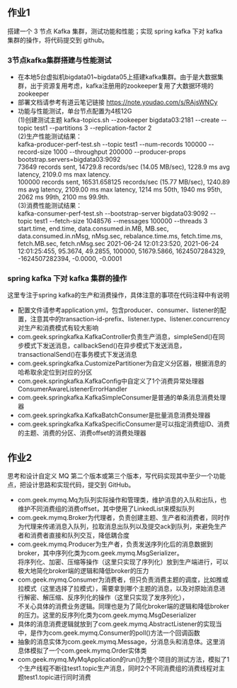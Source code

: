 ## 作业1 ##
搭建一个 3 节点 Kafka 集群，测试功能和性能；实现 spring kafka 下对 kafka 集群的操作，将代码提交到 github。  
### 3节点kafka集群搭建与性能测试 ###
- 在本地5台虚拟机bigdata01~bigdata05上搭建kafka集群。由于是大数据集群，出于资源复用考虑，kafka注册用的zookeeper复用了大数据环境的zookeeper
- 部署文档请参考有道云笔记链接 https://note.youdao.com/s/RAjsWNCy
- 功能与性能测试，单台节点配置为4核12G  
(1)创建测试主题 kafka-topics.sh --zookeeper bigdata03:2181 --create --topic test1 --partitions 3 --replication-factor 2  
(2)生产性能测试结果：  
kafka-producer-perf-test.sh --topic test1 --num-records 100000 --record-size 1000 --throughput 200000 --producer-props bootstrap.servers=bigdata03:9092  
73649 records sent, 14729.8 records/sec (14.05 MB/sec), 1228.9 ms avg latency, 2109.0 ms max latency.  
100000 records sent, 16531.658125 records/sec (15.77 MB/sec), 1240.89 ms avg latency, 2109.00 ms max latency, 1214 ms 50th, 1940 ms 95th, 2062 ms 99th, 2100 ms 99.9th.  
(3)消费性能测试结果：  
kafka-consumer-perf-test.sh --bootstrap-server bigdata03:9092 --topic test1 --fetch-size 1048576 --messages 100000 --threads 3
start.time, end.time, data.consumed.in.MB, MB.sec, data.consumed.in.nMsg, nMsg.sec, rebalance.time.ms, fetch.time.ms, fetch.MB.sec, fetch.nMsg.sec
2021-06-24 12:01:23:520, 2021-06-24 12:01:25:455, 95.3674, 49.2855, 100000, 51679.5866, 1624507284329, -1624507282394, -0.0000, -0.0001  

### spring kafka 下对 kafka 集群的操作 ###
这里专注于spring kafka的生产和消费操作，具体注意的事项在代码注释中有说明  
- 配置文件请参考application.yml，包含producer、consumer、listener的配置，注意其中的transaction-id-prefix、listener.type、listener.concurrency对生产和消费模式有较大影响
- com.geek.springkafka.KafkaController负责生产消息，simpleSend()在同步模式下发送消息，callbackSend()在异步模式下发送消息，transactionalSend()在事务模式下发送消息
- com.geek.springkafka.CustomizePartitioner为自定义分区器，根据消息的哈希取余定位到对应的分区
- com.geek.springkafka.KafkaConfig中自定义了1个消费异常处理器ConsumerAwareListenerErrorHandler
- com.geek.springkafka.KafkaSimpleConsumer是普通的单条消息消费处理器
- com.geek.springkafka.KafkaBatchConsumer是批量消息消费处理器
- com.geek.springkafka.KafkaSpecificConsumer是可以指定消费组ID、消费的主题、消费的分区、消费offset的消费处理器

## 作业2 ##
思考和设计自定义 MQ 第二个版本或第三个版本，写代码实现其中至少一个功能点，把设计思路和实现代码，提交到 GitHub。   
- com.geek.mymq.Mq为队列实际操作和管理类，维护消息的入队和出队，也维护不同消费组的消费offset，其中使用了LinkedList来模拟队列
- com.geek.mymq.Broker为代理者，负责创建主题、生产者和消费者，同时作为代理来传递消息入队列，拉取消息出队列以及提交ack到队列，来避免生产者和消费者直接和队列交互，降低耦合度
- com.geek.mymq.Producer为生产者，负责发送序列化后的消息数据到broker，其中序列化类为com.geek.mymq.MsgSerializer。  
将序列化、加密、压缩等操作（这里只实现了序列化）放到生产端进行，可以极大地简化broker端的逻辑和降低broker的压力
- com.geek.mymq.Consumer为消费者，但只负责消费主题的调度，比如推或拉模式（这里选择了拉模式），需要拿到哪个主题的消息，以及对原始消息进行解密、解压缩、反序列化的操作（这里只实现了发序列化），   
不关心具体的消费业务逻辑。同理也是为了简化broker端的逻辑和降低broker的压力。这里的反序列化类为com.geek.mymq.MsgDeserializer
- 具体的消息消费逻辑就放到了com.geek.mymq.AbstractListener的实现当中，是作为com.geek.mymq.Consumer的poll()方法一个回调函数
- 抽象的消息实体为com.geek.mymq.Message，分消息头和消息体。这里消息体模拟了一个com.geek.mymq.Order实体类
- com.geek.mymq.MyMqApplication的run()为整个项目的测试方法，模拟了1个生产线程不断往test1.topic生产消息，同时2个不同消费组的消费线程对主题test1.topic进行同时消费
